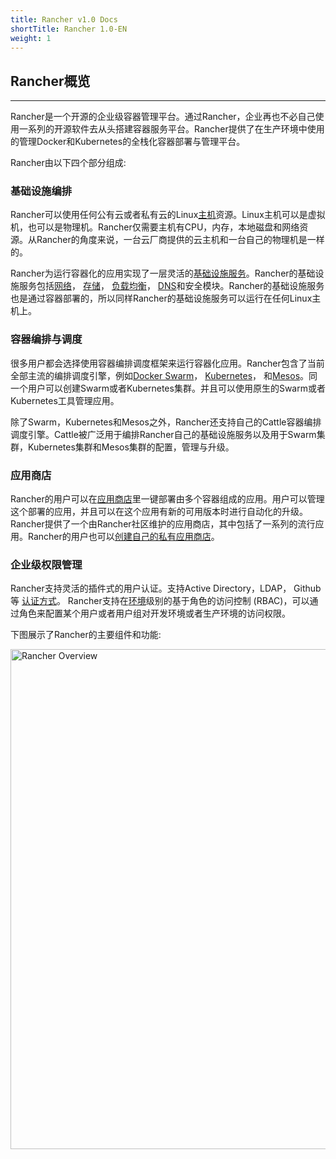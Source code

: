 ```yaml
---
title: Rancher v1.0 Docs
shortTitle: Rancher 1.0-EN
weight: 1
---
```


## Rancher概览
---

Rancher是一个开源的企业级容器管理平台。通过Rancher，企业再也不必自己使用一系列的开源软件去从头搭建容器服务平台。Rancher提供了在生产环境中使用的管理Docker和Kubernetes的全栈化容器部署与管理平台。

Rancher由以下四个部分组成:

### 基础设施编排

Rancher可以使用任何公有云或者私有云的Linux[主机](/docs/rancher/v1.x/cn/infrastructure/hosts/)资源。Linux主机可以是虚拟机，也可以是物理机。Rancher仅需要主机有CPU，内存，本地磁盘和网络资源。从Rancher的角度来说，一台云厂商提供的云主机和一台自己的物理机是一样的。

Rancher为运行容器化的应用实现了一层灵活的[基础设施服务](/docs/rancher/v1.x/cn/rancher-services/)。Rancher的基础设施服务包括[网络](/docs/rancher/v1.x/cn/rancher-services/networking)， [存储](/docs/rancher/v1.x/cn/rancher-services/storage-service/)， [负载均衡](/docs/rancher/v1.x/cn/rancher-services/load-balancer/)， [DNS](/docs/rancher/v1.x/cn/rancher-services/dns-service/)和安全模块。Rancher的基础设施服务也是通过容器部署的，所以同样Rancher的基础设施服务可以运行在任何Linux主机上。

### 容器编排与调度

很多用户都会选择使用容器编排调度框架来运行容器化应用。Rancher包含了当前全部主流的编排调度引擎，例如[Docker Swarm](/docs/rancher/v1.x/cn/infrastructure/swarm)， [Kubernetes](/docs/rancher/v1.x/cn/kubernetes)， 和[Mesos](/docs/rancher/v1.x/cn/infrastructure/mesos/)。同一个用户可以创建Swarm或者Kubernetes集群。并且可以使用原生的Swarm或者Kubernetes工具管理应用。

除了Swarm，Kubernetes和Mesos之外，Rancher还支持自己的Cattle容器编排调度引擎。Cattle被广泛用于编排Rancher自己的基础设施服务以及用于Swarm集群，Kubernetes集群和Mesos集群的配置，管理与升级。

### 应用商店

Rancher的用户可以在[应用商店](/docs/rancher/v1.x/cn/catalog)里一键部署由多个容器组成的应用。用户可以管理这个部署的应用，并且可以在这个应用有新的可用版本时进行自动化的升级。Rancher提供了一个由Rancher社区维护的应用商店，其中包括了一系列的流行应用。Rancher的用户也可以[创建自己的私有应用商店](/docs/rancher/v1.x/cn/configuration/catalog/private-catalog/)。

### 企业级权限管理

Rancher支持灵活的插件式的用户认证。支持Active Directory，LDAP， Github等 [认证方式](/docs/rancher/v1.x/cn/configuration/access-control/)。 Rancher支持在[环境](/docs/rancher/v1.x/cn/configuration/environments/)级别的基于角色的访问控制 (RBAC)，可以通过角色来配置某个用户或者用户组对开发环境或者生产环境的访问权限。

下图展示了Rancher的主要组件和功能:

<img src="/img/rancher/rancher.png" width="800" alt="Rancher Overview">
